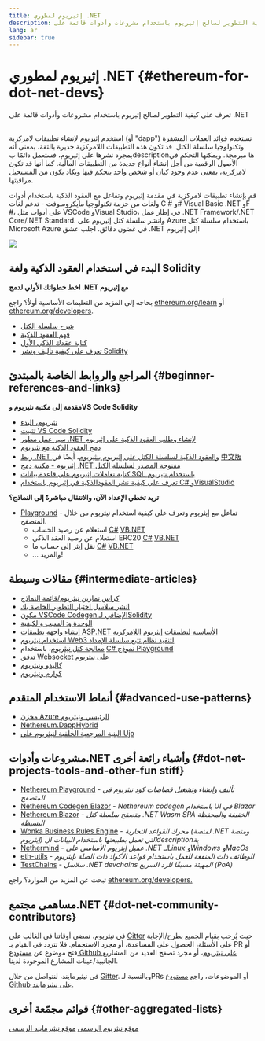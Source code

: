 ```yaml
---
title: إثيريوم لمطوري .NET
description: تعرف على كيفية التطوير لصالح إثيريوم باستخدام مشروعات وأدوات قائمة على .NET
lang: ar
sidebar: true
---
```


# إثيريوم لمطوري .NET {#ethereum-for-dot-net-devs}

<div class="featured">تعرف على كيفية التطوير لصالح إثيريوم باستخدام مشروعات وأدوات قائمة على .NET</div><br/>

استخدم إثيريوم لإنشاء تطبيقات لامركزية (أو "dapp") تستخدم فوائد العملات المشفرة وتكنولوجيا سلسلة الكتل. قد تكون هذه التطبيقات اللامركزية جديرة بالثقة، بمعنى أنه بمجرد نشرها على إثيريوم، فستعمل دائمًا بdescriptionها مبرمجة. ويمكنها التحكم في الأصول الرقمية من أجل إنشاء أنواع جديدة من التطبيقات المالية. كما أنها قد تكون لامركزية، بمعنى عدم وجود كيان أو شخص واحد يتحكم فيها ويكاد يكون من المستحيل مراقبتها.

قم بإنشاء تطبيقات لامركزية في مقدمة إثيريوم وتفاعل مع العقود الذكية باستخدام أدوات ولغات من حزمة تكنولوجيا مايكروسوفت - تدعم لغات C # و# Visual Basic .NET وF #، على أدوات مثل VSCode وVisual Studio، في إطار عمل .NET Framework/.NET Core/.NET Standard. وانشر سلسلة كتل إثيريوم على Azure باستخدام سلسلة كتل Microsoft Azure في غضون دقائق. اجلب عشق .NET إلى إثيريوم!

<img src="https://raw.githubusercontent.com/Nethereum/Nethereum/master/logos/logo192x192t.png" />

## البدء في استخدام العقود الذكية ولغة Solidity

**اخط خطواتك الأولي لدمج .NET مع إثيريوم**

بحاجه إلى المزيد من التعليمات الأساسية أولاُ؟ راجع [ethereum.org/learn](/ar/learn/) أو [ethereum.org/developers](/ar/developers/).

- [شرح سلسلة الكتل](https://kauri.io/article/d55684513211466da7f8cc03987607d5/blockchain-explained)
- [فهم العقود الذكية](https://kauri.io/article/e4f66c6079e74a4a9b532148d3158188/ethereum-101-part-5-the-smart-contract)
- [كتابة عقدك الذكي الأول](https://kauri.io/article/124b7db1d0cf4f47b414f8b13c9d66e2/remix-ide-your-first-smart-contract)
- [تعرف على كيفية تأليف ونشر Solidity](https://kauri.io/article/973c5f54c4434bb1b0160cff8c695369/understanding-smart-contract-compilation-and-deployment)

## المراجع والروابط الخاصة بالمبتدئ {#beginner-references-and-links}

**مقدمة إلى مكتبة نثيريوم وVS Code Solidity**

- [نثيريوم، البدء](https://docs.nethereum.com/en/latest/getting-started/)
- [تثبيت VS Code Solidity](https://marketplace.visualstudio.com/items?itemName=JuanBlanco.solidity)
- [سير عمل مطور .NET لإنشاء وطلب العقود الذكية على إثيريوم](https://medium.com/coinmonks/a-net-developers-workflow-for-creating-and-calling-ethereum-smart-contracts-44714f191db2)
- [دمج العقود الذكية مع نثيريوم](https://kauri.io/article/b54334b0695342c1bbe161c4c4467b50/smart-contracts-integration-with-nethereum)
- [ربط .NET والعقود الذكية لسلسلة الكتل على إثيريوم بنثيريوم](https://medium.com/my-blockchain-development-daily-journey/interfacing-net-and-ethereum-blockchain-smart-contracts-with-nethereum-2fa3729ac933)، أيضًا في [中文版](https://medium.com/my-blockchain-development-daily-journey/%E4%BD%BF%E7%94%A8nethereum%E9%80%A3%E6%8E%A5-net%E5%92%8C%E4%BB%A5%E5%A4%AA%E7%B6%B2%E5%8D%80%E5%A1%8A%E9%8F%88%E6%99%BA%E8%83%BD%E5%90%88%E7%B4%84-4a96d35ad1e1)
- [إثيريوم - مكتبة دمج .NET مفتوحة المصدر لسلسلة الكتل](https://kauri.io/article/d15dfd4903f149cdb84b3ce666103b52/v1/nethereum-an-open-source-.net-integration-library-for-blockchain)
- [كتابة تعاملات إثيريوم على قاعدة بيانات SQL باستخدام نثيريوم](https://medium.com/coinmonks/writing-ethereum-transactions-to-sql-database-using-nethereum-fd94e0e4fa36)
- [تعرف على كيفية نشر العقودالذكية في إثيريوم باستخدام C# وVisualStudio](https://koukia.ca/deploy-ethereum-smart-contracts-using-c-and-visualstudio-5be188ae928c) <br/>

**تريد تخطي الإعداد الآن، والانتقال مباشرةً إلى النماذج؟**

- [Playground](http://playground.nethereum.com/) - تفاعل مع إيثريوم وتعرف على كيفية استخدام نيثريوم من خلال المتصفح.
  - استعلام عن رصيد الحساب [C#](http://playground.nethereum.com/csharp/id/1001) [VB.NET](http://playground.nethereum.com/vb/id/2001)
  - استعلام عن رصيد العقد الذكي ERC20 [C#](http://playground.nethereum.com/csharp/id/1005) [VB.NET](http://playground.nethereum.com/vb/id/2004)
  - نقل إيثر إلى حساب ما [C#](http://playground.nethereum.com/csharp/id/1003) [VB.NET](http://playground.nethereum.com/vb/id/2003)
  - ... والمزيد!

## مقالات وسيطة {#intermediate-articles}

- [كراس تمارين نيثريوم/قائمة النماذج](http://docs.nethereum.com/en/latest/Nethereum.Workbooks/docs/)
- [انشر سلاسل اختبار التطوير الخاصة بك](https://github.com/Nethereum/Testchains)
- [مكون VSCode Codegen الإضافي لـSolidity](https://docs.nethereum.com/en/latest/nethereum-codegen-vscodesolidity/)
- [الوحدة و: السبب والكيفية](https://www.raywenderlich.com/5509-unity-and-ethereum-why-and-how)
- [إنشاء واجهة تطبيقات ASP.NET الأساسية لتطبيقات إيثريوم اللامركزية](https://tech-mint.com/create-asp-net-core-web-api-for-ethereum-dapps/)
- [استخدام نيثريوم Web3 لتنفيذ نظام تتبع سلسلة الإمداد](http://blog.pomiager.com/post/using-nethereum-web3-to-implement-a-supply-chain-traking-system4)
- [معالجة كتل نيثريوم](https://nethereum.readthedocs.io/en/latest/nethereum-block-processing-detail/)، باستخدام [C# نموذج Playground](http://playground.nethereum.com/csharp/id/1025)
- [تدفق Websocket على نيثريوم](https://nethereum.readthedocs.io/en/latest/nethereum-subscriptions-streaming/)
- [كاليدو ونيثريوم](https://kaleido.io/kaleido-and-nethereum/)
- [كوارم ونيثريوم](https://github.com/Nethereum/Nethereum/blob/master/src/Nethereum.Quorum/README.md)

## أنماط الاستخدام المتقدم {#advanced-use-patterns}

- [مخزن Azure الرئيسي ونيثريوم](https://github.com/Azure-Samples/bc-community-samples/tree/master/akv-nethereum)
- [Nethereum.DappHybrid](https://github.com/Nethereum/Nethereum.DappHybrid)
- [البنية المرجعية الخلفية لنيثريوم على Ujo](https://docs.nethereum.com/en/latest/nethereum-ujo-backend-sample/)

## مشروعات وأدوات.NET وأشياء رائعة أخرى {#dot-net-projects-tools-and-other-fun stiff}

- [Nethereum Playground](http://playground.nethereum.com/) - _تأليف وإنشاء وتشغيل قصاصات كود نيثريوم في المتصفح_
- [Nethereum Codegen Blazor](https://github.com/Nethereum/Nethereum.CodeGen.Blazor) - _Nethereum codegen باستخدام UI في Blazor_
- [Nethereum Blazor](https://github.com/Nethereum/NethereumBlazor) - _متصفح سلسلة كتل .NET Wasm SPA الخفيفة والمحفظة البسيطة_
- [Wonka Business Rules Engine](https://docs.nethereum.com/en/latest/wonka/) - _محرك القواعد التجارية (لمنصة .NET ومنصة إيثريوم) التي تعمل بطبيعتها باستخدام البيانات الdescriptionية_
- [Nethermind](https://github.com/NethermindEth/nethermind) - _عميل إيثريوم الأساسي على .NET لـLinux وWindows وMacOs_
- [eth-utils](https://github.com/ethereum/eth-utils/) - _الوظائف ذات المنفعة للعمل باستخدام قواعد الأكواد ذات الصلة بإيثريوم_
- [TestChains](https://github.com/Nethereum/TestChains) - _سلاسل .NET devchains المهيئة مسبقًا للرد السريع (PoA)_

تبحث عن المزيد من الموارد؟ راجع [ethereum.org/developers.](/ar/developers/)

## مساهمي مجتمع.NET {#dot-net-community-contributors}

في نيثريوم، نمضي أوقاتنا في الغالب على [Gitter](https://gitter.im/Nethereum/Nethereum) حيث يُرحب بقيام الجميع بطرح/الإجابة على الأسئلة، الحصول على المساعدة، أو مجرد الاستجمام. فلا تتردد في القيام بـ PR أو فتح موضوع عن [مستودع Github على نيثريوم](https://github.com/Nethereum)، أو مجرد تصفح العديد من المشاريع الجانبية/عينات المشارع الموجودة لدينا.

في نيثيرمايند، لنتواصل من خلال [Gitter](https://gitter.im/nethermindeth/nethermind). وبالنسبة لـPRs أو الموضوعات، راجع [مستودع Github على نيثيرمايند](https://github.com/NethermindEth/nethermind).

## قوائم مجمّعة أخرى {#other-aggregated-lists}

[موقع نيثريوم الرسمي](https://nethereum.com/) [موقع نيثيرمايند الرسمي](https://nethermind.io/)
